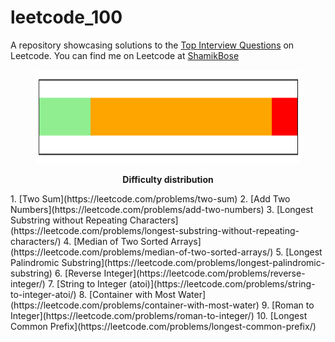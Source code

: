 # leetcode_100
A repository showcasing solutions to the [Top Interview Questions](https://leetcode.com/problem-list/top-interview-questions/) on Leetcode. You can find me on Leetcode at [ShamikBose](https://leetcode.com/ShamikBose/)

<figure>
<p align="center">
  <img width="1000" height="150" src="Distribution.png">
</p>
<figcaption align = "center"><b>Difficulty distribution</b></figcaption>
</figure>
1. [Two Sum](https://leetcode.com/problems/two-sum)
2. [Add Two Numbers](https://leetcode.com/problems/add-two-numbers)
3. [Longest Substring without Repeating Characters](https://leetcode.com/problems/longest-substring-without-repeating-characters/)
4. [Median of Two Sorted Arrays](https://leetcode.com/problems/median-of-two-sorted-arrays/)
5. [Longest Palindromic Substring](https://leetcode.com/problems/longest-palindromic-substring)
6. [Reverse Integer](https://leetcode.com/problems/reverse-integer/)
7. [String to Integer (atoi)](https://leetcode.com/problems/string-to-integer-atoi/)
8. [Container with Most Water](https://leetcode.com/problems/container-with-most-water)
9. [Roman to Integer](https://leetcode.com/problems/roman-to-integer/)
10. [Longest Common Prefix](https://leetcode.com/problems/longest-common-prefix/)